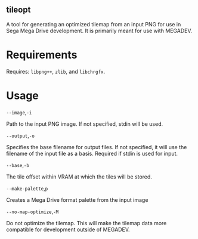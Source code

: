 tileopt
-------

A tool for generating an optimized tilemap from an input PNG for use in Sega Mega Drive development. It is primarily meant for use with MEGADEV.

# Requirements
Requires: `libpng++`, `zlib`, and `libchrgfx`.

# Usage
`--image`,`-i`

Path to the input PNG image. If not specified, stdin will be used.

`--output`,`-o`

Specifies the base filename for output files. If not specified, it will use the filename of the input file as a basis. Required if stdin is used for input.

`--base`,`-b`

The tile offset within VRAM at which the tiles will be stored.

`--make-palette`,`p`

Creates a Mega Drive format palette from the input image

`--no-map-optimize`,`-M`

Do not optimize the tilemap. This will make the tilemap data more compatible for development outside of MEGADEV.

